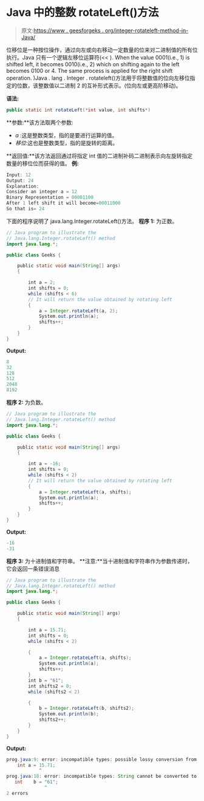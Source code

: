 # Java 中的整数 rotateLeft()方法

> 原文:[https://www . geesforgeks . org/integer-rotateleft-method-in-Java/](https://www.geeksforgeeks.org/integer-rotateleft-method-in-java/)

位移位是一种按位操作，通过向左或向右移动一定数量的位来对二进制值的所有位执行。Java 只有一个逻辑左移位运算符(<< ). When the value 0001(i.e., 1) is shifted left, it becomes 0010(i.e., 2) which on shifting again to the left becomes 0100 or 4\. The same process is applied for the right shift operation.
)Java . lang . Integer . rotateleft()方法用于将整数值的位向左移位指定的位数，该整数值以二进制 2 的互补形式表示。(位向左或更高阶移动)。

**语法:**

```java
public static int rotateLeft(*int value, int shifts*)
```

**参数:**该方法取两个参数:

*   *a* :这是整数类型，指的是要进行运算的值。
*   *移位*:这也是整数类型，指的是旋转的距离。

**返回值:**该方法返回通过将指定 int 值的二进制补码二进制表示向左旋转指定数量的移位位而获得的值。
**例:**

```java
Input: 12
Output: 24
Explanation:
Consider an integer a = 12 
Binary Representation = 00001100
After 1 left shift it will become=00011000
So that is= 24

```

下面的程序说明了 java.lang.Integer.rotateLeft()方法。
**程序 1:** 为正数。

```java
// Java program to illustrate the
// Java.lang.Integer.rotateLeft() method
import java.lang.*;

public class Geeks {

    public static void main(String[] args)
    {

        int a = 2;
        int shifts = 0;
        while (shifts < 6)
        // It will return the value obtained by rotating left
        {
            a = Integer.rotateLeft(a, 2);
            System.out.println(a);
            shifts++;
        }
    }
}
```

**Output:**

```java
8
32
128
512
2048
8192

```

**程序 2:** 为负数。

```java
// Java program to illustrate the
// Java.lang.Integer.rotateLeft() method
import java.lang.*;

public class Geeks {

    public static void main(String[] args)
    {

        int a = -16;
        int shifts = 0;
        while (shifts < 2)
        // It will return the value obtained by rotating left
        {
            a = Integer.rotateLeft(a, shifts);
            System.out.println(a);
            shifts++;
        }
    }
}
```

**Output:**

```java
-16
-31

```

**程序 3:** 为十进制值和字符串。
**注意:**当十进制值和字符串作为参数传递时，它会返回一条错误消息

```java
// Java program to illustrate the
// Java.lang.Integer.rotateLeft() method
import java.lang.*;

public class Geeks {

    public static void main(String[] args)
    {

        int a = 15.71;
        int shifts = 0;
        while (shifts < 2)

        {
            a = Integer.rotateLeft(a, shifts);
            System.out.println(a);
            shifts++;
        }
        int b = "61";
        int shifts2 = 0;
        while (shifts2 < 2)

        {
            b = Integer.rotateLeft(b, shifts2);
            System.out.println(b);
            shifts2++;
        }
    }
}
```

**Output:**

```java
prog.java:9: error: incompatible types: possible lossy conversion from double to int
    int a = 15.71;
            ^
prog.java:18: error: incompatible types: String cannot be converted to int
   int    b = "61";
              ^
2 errors

```